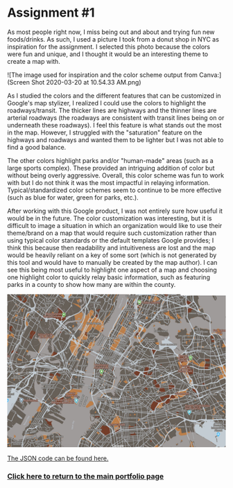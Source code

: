 # **Assignment #1**
As most people right now, I miss being out and about and trying fun new foods/drinks. As such, I used a picture I took from a donut shop in NYC as inspiration for the assignment. I selected this photo because the colors were fun and unique, and I thought it would be an interesting theme to create a map with. 

![The image used for inspiration and the color scheme output from Canva:](Screen Shot 2020-03-20 at 10.54.33 AM.png)

As I studied the colors and the different features that can be customized in Google's map stylizer, I realized I could use the colors to highlight the roadways/transit. The thicker lines are highways and the thinner lines are arterial roadways (the roadways are consistent with transit lines being on or underneath these roadways). I feel this feature is what stands out the most in the map. However, I struggled with the "saturation" feature on the highways and roadways and wanted them to be lighter but I was not able to find a good balance. 

The other colors highlight parks and/or "human-made" areas (such as a large sports complex). These provided an intriguing addition of color but without being overly aggressive. Overall, this color scheme was fun to work with but I do not think it was the most impactful in relaying information. Typical/standardized color schemes seem to continue to be more effective (such as blue for water, green for parks, etc.).

After working with this Google product, I was not entirely sure how useful it would be in the future. The color customization was interesting, but it is difficult to image a situation in which an organization would like to use their theme/brand on a map that would require such customization rather than using typical color standards or the default templates Google provides; I think this because then readability and intuitiveness are lost and the map would be heavily reliant on a key of some sort (which is not generated by this tool and would have to manually be created by the map author). I can see this being most useful to highlight one aspect of a map and choosing one highlight color to quickly relay basic information, such as featuring parks in a county to show how many are within the county. 

![The final map output:](/IMG_011.jpg)

[The JSON code can be found here.](/Burandt_JSON_Lab1_AdvancedGIS.rtf)

### [Click here to return to the main portfolio page](https://tburandt01.github.io/TaylorBurandt_AdvancedGIS/)
